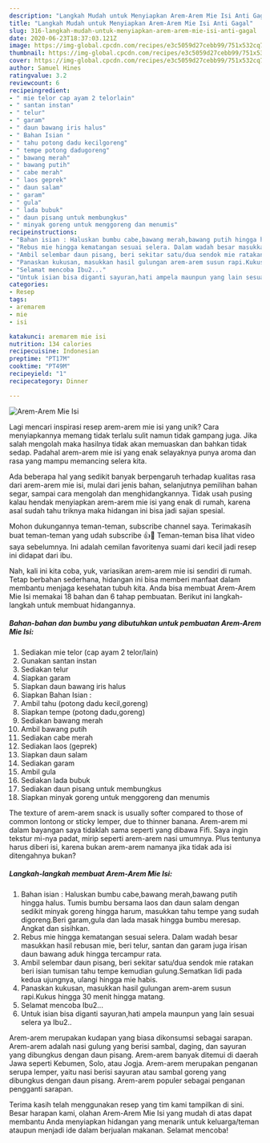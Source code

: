 ```yaml
---
description: "Langkah Mudah untuk Menyiapkan Arem-Arem Mie Isi Anti Gagal"
title: "Langkah Mudah untuk Menyiapkan Arem-Arem Mie Isi Anti Gagal"
slug: 316-langkah-mudah-untuk-menyiapkan-arem-arem-mie-isi-anti-gagal
date: 2020-06-23T18:37:03.121Z
image: https://img-global.cpcdn.com/recipes/e3c5059d27cebb99/751x532cq70/arem-arem-mie-isi-foto-resep-utama.jpg
thumbnail: https://img-global.cpcdn.com/recipes/e3c5059d27cebb99/751x532cq70/arem-arem-mie-isi-foto-resep-utama.jpg
cover: https://img-global.cpcdn.com/recipes/e3c5059d27cebb99/751x532cq70/arem-arem-mie-isi-foto-resep-utama.jpg
author: Samuel Hines
ratingvalue: 3.2
reviewcount: 6
recipeingredient:
- " mie telor cap ayam 2 telorlain"
- " santan instan"
- " telur"
- " garam"
- " daun bawang iris halus"
- " Bahan Isian "
- " tahu potong dadu kecilgoreng"
- " tempe potong dadugoreng"
- " bawang merah"
- " bawang putih"
- " cabe merah"
- " laos geprek"
- " daun salam"
- " garam"
- " gula"
- " lada bubuk"
- " daun pisang untuk membungkus"
- " minyak goreng untuk menggoreng dan menumis"
recipeinstructions:
- "Bahan isian : Haluskan bumbu cabe,bawang merah,bawang putih hingga halus. Tumis bumbu bersama laos dan daun salam dengan sedikit minyak goreng hingga harum, masukkan tahu tempe yang sudah digoreng.Beri garam,gula dan lada masak hingga bumbu meresap. Angkat dan sisihkan."
- "Rebus mie hingga kematangan sesuai selera. Dalam wadah besar masukkan hasil rebusan mie, beri telur, santan dan garam juga irisan daun bawang aduk hingga tercampur rata."
- "Ambil selembar daun pisang, beri sekitar satu/dua sendok mie ratakan beri isian tumisan tahu tempe kemudian gulung.Sematkan lidi pada kedua ujungnya, ulangi hingga mie habis."
- "Panaskan kukusan, masukkan hasil gulungan arem-arem susun rapi.Kukus hingga 30 menit hingga matang."
- "Selamat mencoba Ibu2..."
- "Untuk isian bisa diganti sayuran,hati ampela maunpun yang lain sesuai selera ya Ibu2.."
categories:
- Resep
tags:
- aremarem
- mie
- isi

katakunci: aremarem mie isi 
nutrition: 134 calories
recipecuisine: Indonesian
preptime: "PT17M"
cooktime: "PT49M"
recipeyield: "1"
recipecategory: Dinner

---
```



![Arem-Arem Mie Isi](https://img-global.cpcdn.com/recipes/e3c5059d27cebb99/751x532cq70/arem-arem-mie-isi-foto-resep-utama.jpg)

Lagi mencari inspirasi resep arem-arem mie isi yang unik? Cara menyiapkannya memang tidak terlalu sulit namun tidak gampang juga. Jika salah mengolah maka hasilnya tidak akan memuaskan dan bahkan tidak sedap. Padahal arem-arem mie isi yang enak selayaknya punya aroma dan rasa yang mampu memancing selera kita.

Ada beberapa hal yang sedikit banyak berpengaruh terhadap kualitas rasa dari arem-arem mie isi, mulai dari jenis bahan, selanjutnya pemilihan bahan segar, sampai cara mengolah dan menghidangkannya. Tidak usah pusing kalau hendak menyiapkan arem-arem mie isi yang enak di rumah, karena asal sudah tahu triknya maka hidangan ini bisa jadi sajian spesial.

Mohon dukungannya teman-teman, subscribe channel saya. Terimakasih buat teman-teman yang udah subscribe 👍🥰 Teman-teman bisa lihat video saya sebelumnya. Ini adalah cemilan favoritenya suami dari kecil jadi resep ini didapat dari ibu.


Nah, kali ini kita coba, yuk, variasikan arem-arem mie isi sendiri di rumah. Tetap berbahan sederhana, hidangan ini bisa memberi manfaat dalam membantu menjaga kesehatan tubuh kita. Anda bisa membuat Arem-Arem Mie Isi memakai 18 bahan dan 6 tahap pembuatan. Berikut ini langkah-langkah untuk membuat hidangannya.

<!--inarticleads1-->

##### Bahan-bahan dan bumbu yang dibutuhkan untuk pembuatan Arem-Arem Mie Isi:

1. Sediakan  mie telor (cap ayam 2 telor/lain)
1. Gunakan  santan instan
1. Sediakan  telur
1. Siapkan  garam
1. Siapkan  daun bawang iris halus
1. Siapkan  Bahan Isian :
1. Ambil  tahu (potong dadu kecil,goreng)
1. Siapkan  tempe (potong dadu,goreng)
1. Sediakan  bawang merah
1. Ambil  bawang putih
1. Sediakan  cabe merah
1. Sediakan  laos (geprek)
1. Siapkan  daun salam
1. Sediakan  garam
1. Ambil  gula
1. Sediakan  lada bubuk
1. Sediakan  daun pisang untuk membungkus
1. Siapkan  minyak goreng untuk menggoreng dan menumis


The texture of arem-arem snack is usually softer compared to those of common lontong or sticky lemper, due to thinner banana. Arem-arem mi dalam bayangan saya tidaklah sama seperti yang dibawa Fifi. Saya ingin tekstur mi-nya padat, mirip seperti arem-arem nasi umumnya. Plus tentunya harus diberi isi, karena bukan arem-arem namanya jika tidak ada isi ditengahnya bukan? 

<!--inarticleads2-->

##### Langkah-langkah membuat Arem-Arem Mie Isi:

1. Bahan isian : Haluskan bumbu cabe,bawang merah,bawang putih hingga halus. Tumis bumbu bersama laos dan daun salam dengan sedikit minyak goreng hingga harum, masukkan tahu tempe yang sudah digoreng.Beri garam,gula dan lada masak hingga bumbu meresap. Angkat dan sisihkan.
1. Rebus mie hingga kematangan sesuai selera. Dalam wadah besar masukkan hasil rebusan mie, beri telur, santan dan garam juga irisan daun bawang aduk hingga tercampur rata.
1. Ambil selembar daun pisang, beri sekitar satu/dua sendok mie ratakan beri isian tumisan tahu tempe kemudian gulung.Sematkan lidi pada kedua ujungnya, ulangi hingga mie habis.
1. Panaskan kukusan, masukkan hasil gulungan arem-arem susun rapi.Kukus hingga 30 menit hingga matang.
1. Selamat mencoba Ibu2...
1. Untuk isian bisa diganti sayuran,hati ampela maunpun yang lain sesuai selera ya Ibu2..


Arem-arem merupakan kudapan yang biasa dikonsumsi sebagai sarapan. Arem-arem adalah nasi gulung yang berisi sambal, daging, dan sayuran yang dibungkus dengan daun pisang. Arem-arem banyak ditemui di daerah Jawa seperti Kebumen, Solo, atau Jogja. Arem-arem merupakan penganan serupa lemper, yaitu nasi berisi sayuran atau sambal goreng yang dibungkus dengan daun pisang. Arem-arem populer sebagai penganan pengganti sarapan. 

Terima kasih telah menggunakan resep yang tim kami tampilkan di sini. Besar harapan kami, olahan Arem-Arem Mie Isi yang mudah di atas dapat membantu Anda menyiapkan hidangan yang menarik untuk keluarga/teman ataupun menjadi ide dalam berjualan makanan. Selamat mencoba!
